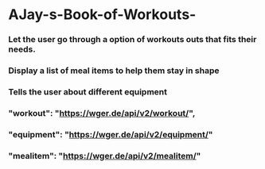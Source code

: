 # AJay-s-Book-of-Workouts-

###  Let the user go through a option of workouts outs that fits their needs.

### Display a list of meal items to help them stay in shape

### Tells the user about different equipment

### "workout": "https://wger.de/api/v2/workout/",
### "equipment": "https://wger.de/api/v2/equipment/"
### "mealitem": "https://wger.de/api/v2/mealitem/"